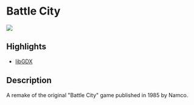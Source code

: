 # Battle City
![](https://i.imgur.com/nhlrK9u.png)

## Highlights 
* [libGDX](https://github.com/libgdx/libgdx)

  


## Description
A remake of the original "Battle City" game published in 1985 by Namco.



